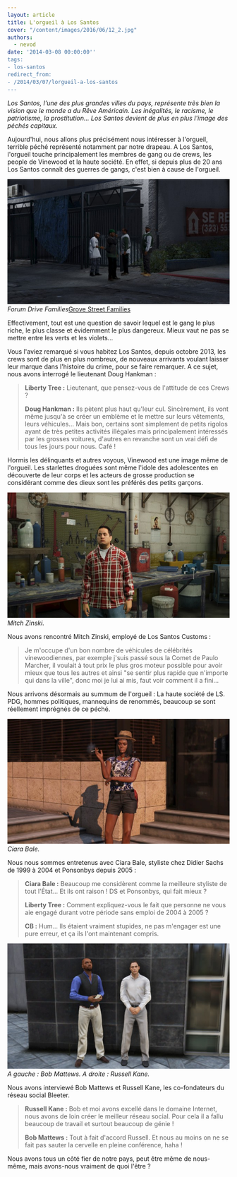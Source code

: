 ```yaml
---
layout: article
title: L'orgueil à Los Santos
cover: "/content/images/2016/06/12_2.jpg"
authors:
  - nevod
date: '2014-03-08 00:00:00''
tags:
- los-santos
redirect_from:
- /2014/03/07/lorgueil-a-los-santos
---
```


_Los Santos, l'une des plus grandes villes du pays, représente très bien la vision que le monde a du Rêve Américain. Les inégalités, le racisme, le patriotisme, la prostitution... Los Santos devient de plus en plus l'image des péchés capitaux._

Aujourd'hui, nous allons plus précisément nous intéresser à l'orgueil, terrible péché représenté notamment par notre drapeau. A Los Santos, l'orgueil touche principalement les membres de gang ou de crews, les people de Vinewood et la haute société. En effet, si depuis plus de 20 ans Los Santos connaît des guerres de gangs, c'est bien à cause de l'orgueil.

![Forum Drive Families](/content/images/2016/06/12.jpg)
_Forum Drive Families_[Grove Street Families](/content/images/2016/06/12_1.jpg)

Effectivement, tout est une question de savoir lequel est le gang le plus riche, le plus classe et évidemment le plus dangereux. Mieux vaut ne pas se mettre entre les verts et les violets...

Vous l'aviez remarqué si vous habitez Los Santos, depuis octobre 2013, les crews sont de plus en plus nombreux, de nouveaux arrivants voulant laisser leur marque dans l'histoire du crime, pour se faire remarquer. A ce sujet, nous avons interrogé le lieutenant Doug Hankman :

> **Liberty Tree :** Lieutenant, que pensez-vous de l'attitude de ces Crews ?
> 
> **Doug Hankman :** Ils pètent plus haut qu'leur cul. Sincèrement, ils vont même jusqu'à se créer un emblème et le mettre sur leurs vêtements, leurs véhicules... Mais bon, certains sont simplement de petits rigolos ayant de très petites activités illégales mais principalement intéressés par les grosses voitures, d'autres en revanche sont un vrai défi de tous les jours pour nous. Café !

Hormis les délinquants et autres voyous, Vinewood est une image même de l'orgueil. Les starlettes droguées sont même l'idole des adolescentes en découverte de leur corps et les acteurs de grosse production se considérant comme des dieux sont les préférés des petits garçons.

![Mitch Zinski.](/content/images/2016/06/12_3.jpg)
_Mitch Zinski._

Nous avons rencontré Mitch Zinski, employé de Los Santos Customs :

> Je m'occupe d'un bon nombre de véhicules de célébrités vinewoodiennes, par exemple j'suis passé sous la Comet de Paulo Marcher, il voulait à tout prix le plus gros moteur possible pour avoir mieux que tous les autres et ainsi "se sentir plus rapide que n'importe qui dans la ville", donc moi je lui ai mis, faut voir comment il a fini...

Nous arrivons désormais au summum de l'orgueil : La haute société de LS. PDG, hommes politiques, mannequins de renommés, beaucoup se sont réellement imprégnés de ce péché.

![Ciara Bale.](/content/images/2016/06/12_4.jpg)
_Ciara Bale._

Nous nous sommes entretenus avec Ciara Bale, styliste chez Didier Sachs de 1999 à 2004 et Ponsonbys depuis 2005 :

> **Ciara Bale :** Beaucoup me considèrent comme la meilleure styliste de tout l'État... Et ils ont raison ! DS et Ponsonbys, qui fait mieux ?
> 
> **Liberty Tree :** Comment expliquez-vous le fait que personne ne vous aie engagé durant votre période sans emploi de 2004 à 2005 ?
> 
> **CB :** Hum... Ils étaient vraiment stupides, ne pas m'engager est une pure erreur, et ça ils l'ont maintenant compris.

![A gauche : Bob Mattews. A droite : Russell Kane.](/content/images/2016/06/12_5.jpg)
_A gauche : Bob Mattews. A droite : Russell Kane._

Nous avons interviewé Bob Mattews et Russell Kane, les co-fondateurs du réseau social Bleeter.

> **Russell Kane :** Bob et moi avons excellé dans le domaine Internet, nous avons de loin créer le meilleur réseau social. Pour cela il a fallu beaucoup de travail et surtout beaucoup de génie !
> 
> **Bob Mattews :** Tout à fait d'accord Russell. Et nous au moins on ne se fait pas sauter la cervelle en pleine conférence, haha !

Nous avons tous un côté fier de notre pays, peut être même de nous-même, mais avons-nous vraiment de quoi l'être ?